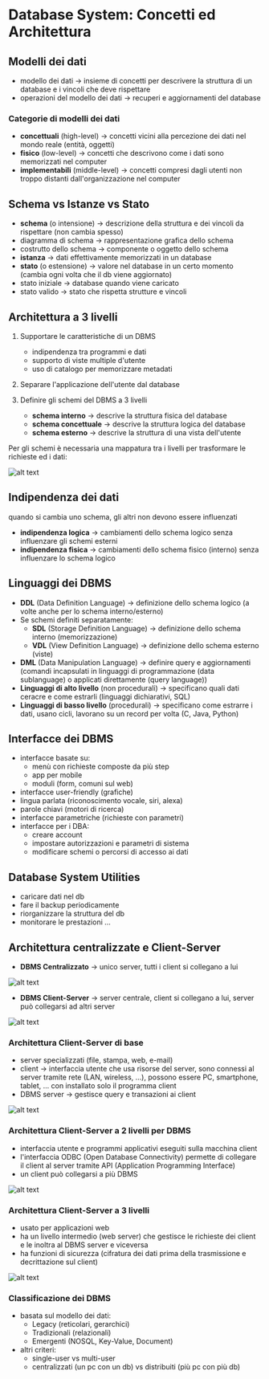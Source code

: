 # Database System: Concetti ed Architettura

## Modelli dei dati
- modello dei dati -> insieme di concetti per descrivere la struttura di un database e i vincoli che deve rispettare
- operazioni del modello dei dati -> recuperi e aggiornamenti del database

### Categorie di modelli dei dati
- **concettuali** (high-level) -> concetti vicini alla percezione dei dati nel mondo reale (entità, oggetti)
- **fisico** (low-level) -> concetti che descrivono come i dati sono memorizzati nel computer
- **implementabili** (middle-level) -> concetti compresi dagli utenti non troppo distanti dall'organizzazione nel computer

## Schema vs Istanze vs Stato
- **schema** (o intensione) -> descrizione della struttura e dei vincoli da rispettare (non cambia spesso)
- diagramma di schema -> rappresentazione grafica dello schema
- costrutto dello schema -> componente o oggetto dello schema
- **istanza** -> dati effettivamente memorizzati in un database
- **stato** (o estensione) -> valore nel database in un certo momento (cambia ogni volta che il db viene aggiornato)
- stato iniziale -> database quando viene caricato
- stato valido -> stato che rispetta strutture e vincoli

## Architettura a 3 livelli
1. Supportare le caratteristiche di un DBMS
    - indipendenza tra programmi e dati
    - supporto di viste multiple d'utente
    - uso di catalogo per memorizzare metadati

2. Separare l'applicazione dell'utente dal database

3. Definire gli schemi del DBMS a 3 livelli
    - **schema interno** -> descrive la struttura fisica del database
    - **schema concettuale** -> descrive la struttura logica del database
    - **schema esterno** -> descrive la struttura di una vista dell'utente

Per gli schemi è necessaria una mappatura tra i livelli per trasformare le richieste ed i dati:

![alt text](image/02_00.png)

## Indipendenza dei dati
quando si cambia uno schema, gli altri non devono essere influenzati

- **indipendenza logica** -> cambiamenti dello schema logico senza influenzare gli schemi esterni
- **indipendenza fisica** -> cambiamenti dello schema fisico (interno) senza influenzare lo schema logico

## Linguaggi dei DBMS
- **DDL** (Data Definition Language) -> definizione dello schema logico (a volte anche per lo schema interno/esterno)
- Se schemi definiti separatamente:
    - **SDL** (Storage Definition Language) -> definizione dello schema interno (memorizzazione)
    - **VDL** (View Definition Language) -> definizione dello schema esterno (viste)
- **DML** (Data Manipulation Language) -> definire query e aggiornamenti (comandi incapsulati in linguaggi di programmazione (data sublanguage) o applicati direttamente (query language))
- **Linguaggi di alto livello** (non procedurali) -> specificano quali dati ceracre e come estrarli (linguaggi dichiarativi, SQL)
- **Linguaggi di basso livello** (procedurali) -> specificano come estrarre i dati, usano cicli, lavorano su un record per volta (C, Java, Python)

## Interfacce dei DBMS
- interfacce basate su:
    - menù con richieste composte da più step
    - app per mobile
    - moduli (form, comuni sul web)
- interfacce user-friendly (grafiche)
- lingua parlata (riconoscimento vocale, siri, alexa)
- parole chiavi (motori di ricerca)
- interfacce parametriche (richieste con parametri)
- interfacce per i DBA:
    - creare account
    - impostare autorizzazioni e parametri di sistema
    - modificare schemi o percorsi di accesso ai dati

## Database System Utilities
- caricare dati nel db
- fare il backup periodicamente
- riorganizzare la struttura del db
- monitorare le prestazioni
...

## Architettura centralizzate e Client-Server
- **DBMS Centralizzato** -> unico server, tutti i client si collegano a lui

![alt text](image/02_01.png)
- **DBMS Client-Server** -> server centrale, client si collegano a lui, server può collegarsi ad altri server

![alt text](image/02_02.png)

### Architettura Client-Server di base
- server specializzati (file, stampa, web, e-mail)
- client -> interfaccia utente che usa risorse del server, sono connessi al server tramite rete (LAN, wireless, ...), possono essere PC, smartphone, tablet, ... con installato solo il programma client
- DBMS server -> gestisce query e transazioni ai client

![alt text](image/02_03.png)

### Architettura Client-Server a 2 livelli per DBMS
- interfaccia utente e programmi applicativi eseguiti sulla macchina client
- l'interfaccia ODBC (Open Database Connectivity) permette di collegare il client al server tramite API (Application Programming Interface)
- un client può collegarsi a più DBMS

![alt text](image/02_04.png)

### Architettura Client-Server a 3 livelli
- usato per applicazioni web
- ha un livello intermedio (web server) che gestisce le richieste dei client e le inoltra al DBMS server e viceversa
- ha funzioni di sicurezza (cifratura dei dati prima della trasmissione e decrittazione sul client)

![alt text](image/02_05.png)

### Classificazione dei DBMS
- basata sul modello dei dati:
    - Legacy (reticolari, gerarchici)
    - Tradizionali (relazionali)
    - Emergenti (NOSQL, Key-Value, Document)
- altri criteri:
    - single-user vs multi-user
    - centralizzati (un pc con un db) vs distribuiti (più pc con più db)
